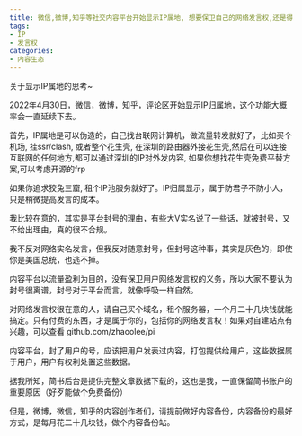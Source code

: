 ```yaml
---
title: 微信,微博,知乎等社交内容平台开始显示IP属地, 想要保卫自己的网络发言权,还是得花点钱...
tags: 
- IP
- 发言权
categories:
- 内容生态
---
```


关于显示IP属地的思考~

2022年4月30日，微信，微博，知乎，评论区开始显示IP归属地，这个功能大概率会一直延续下去。

首先，IP属地是可以伪造的，自己找台联网计算机，做流量转发就好了，比如买个机场, 挂ssr/clash, 或者整个花生壳, 在深圳的路由器外接花生壳,然后在可以连接互联网的任何地方,都可以通过深圳的IP对外发内容, 如果你想找花生壳免费平替方案,可以考虑开源的frp

如果你追求狡兔三窟, 租个IP池服务就好了。IP归属显示，属于防君子不防小人，只是稍微提高发言的成本。

我比较在意的，其实是平台封号的理由，有些大V实名说了一些话，就被封号，又不给出理由，真的很不合规。

我不反对网络实名发言，但我反对随意封号，但封号这种事，其实是灰色的，即使你是美国总统，也逃不掉。

内容平台以流量盈利为目的，没有保卫用户网络发言权的义务，所以大家不要认为封号很离谱，封号对于平台而言，就像呼吸一样自然。

对网络发言权很在意的人，请自己买个域名，租个服务器，一个月二十几块钱就能搞定。只有付费的东西，才是属于你的，包括你的网络发言权！如果对自建站点有兴趣，可以查看
github.com/zhaoolee/pi 

内容平台，封了用户的号，应该把用户发表过内容，打包提供给用户，这些数据属于用户，用户有权利处置这些数据。

据我所知，简书后台是提供完整文章数据下载的，这也是我，一直保留简书账户的重要原因（好歹能做个免费备份）

但是，微博，微信，知乎的内容创作者们，请提前做好内容备份，内容备份的最好方式，是每月花二十几块钱，做个内容备份站。

